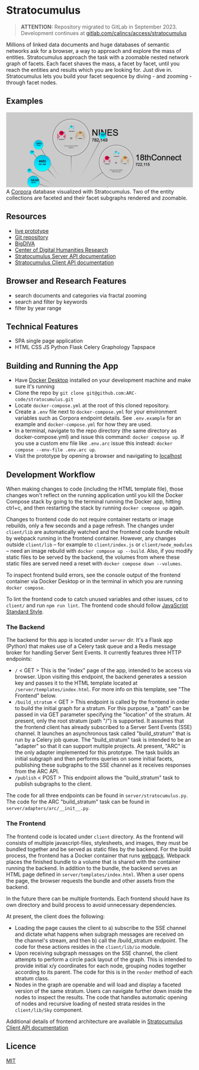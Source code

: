 # Stratocumulus

> **ATTENTION:** Repository migrated to GitLab in September 2023. Development continues at [gitlab.com/calincs/access/stratocumulus](https://gitlab.com/calincs/access/stratocumulus)

Millions of linked data documents and huge databases of semantic networks ask for a browser, a way to approach and explore the mass of entities. Stratocumulus approach the task with a zoomable nested network graph of facets. Each facet shaves the mass, a facet by facet, until you reach the entities and results which you are looking for. Just dive in. Stratocumulus lets you build your facet sequence by diving - and zooming - through facet nodes.

## Examples

[![BigDIVA Prototype](docs/stratocumulus_0.3.0_example.png)](http://prototype.bigdiva.org/)
A [Corpora](https://corpora-docs.dh.tamu.edu/) database visualized with Stratocumulus. Two of the entity collections are faceted and their facet subgraphs rendered and zoomable.

## Resources

- [live prototype](http://prototype.bigdiva.org/)
- [Git repository](https://gitlab.com/calincs/access/stratocumulus)
- [BigDIVA](https://bigdiva.org/)
- [Center of Digital Humanities Research](https://codhr.dh.tamu.edu/)
- [Stratocumulus Server API documentation](#the-backend)
- [Stratocumulus Client API documentation](https://arc-code.github.io/stratocumulus/client/docs/architecture.html)

## Browser and Research Features

- search documents and categories via fractal zooming
- search and filter by keywords
- filter by year range

## Technical Features

- SPA single page application
- HTML CSS JS Python Flask Celery Graphology Tapspace

## Building and Running the App

* Have [Docker Desktop](https://www.docker.com/products/docker-desktop/) installed on your development machine and make sure it's running
* Clone the repo by `git clone git@github.com:ARC-code/stratocumulus.git`
* Locate `docker-compose.yml` at the root of this cloned repository.
* Create a `.env` file next to `docker-compose.yml` for your environment variables such as Corpora endpoint details. See `.env.example` for an example and `docker-compose.yml` for how they are used.
* In a terminal, navigate to the repo directory (the same directory as docker-compose.yml) and issue this command: `docker compose up`. If you use a custom env file like `.env.arc` issue this instead: `docker compose --env-file .env.arc up`.
* Visit the prototype by opening a browser and navigating to [localhost](localhost)

## Development Workflow

When making changes to code (including the HTML template file), those changes won't reflect on the running application until you kill the Docker Compose stack by going to the terminal running the Docker app, hitting ctrl+c, and then restarting the stack by running `docker compose up` again.

Changes to frontend code do not require container restarts or image rebuilds, only a few seconds and a page refresh. The changes under `client/lib` are automatically watched and the frontend code bundle rebuilt by webpack running in the frontend container. However, any changes outside `client/lib` – for example to `client/index.js` or `client/node_modules` – need an image rebuild with `docker compose up --build`. Also, if you modify static files to be served by the backend, the volumes from where these static files are served need a reset with `docker compose down --volumes`.

To inspect frontend build errors, see the console output of the frontend container via Docker Desktop or in the terminal in which you are running `docker compose`.

To lint the frontend code to catch unused variables and other issues, cd to `client/` and run `npm run lint`. The frontend code should follow [JavaScript Standard Style](https://standardjs.com/).

### The Backend

The backend for this app is located under `server` dir. It's a Flask app (Python) that makes use of a Celery task queue and a Redis message broker for handling Server Sent Events. It currently features three HTTP endpoints:

* `/` < GET > This is the "index" page of the app, intended to be access via browser. Upon visiting this endpoint, the backend generates a session key and passes it to the HTML template located at `/server/templates/index.html`. For more info on this template, see "The Frontend" below.
* `/build_stratum` < GET > This endpoint is called by the frontend in order to build the initial graph for a stratum. For this purpose, a "path" can be passed in via GET parameter specifying the "location" of the stratum. At present, only the root stratum (path "/") is supported. It assumes that the frontend client has already subscribed to a Server Sent Events (SSE) channel. It launches an asynchronous task called "build_stratum" that is run by a Celery job queue. The "build_stratum" task is intended to be an "adapter" so that it can support multiple projects. At present, "ARC" is the only adapter implemented for this prototype. The task builds an initial subgraph and then performs queries on some initial facets, publishing these subgraphs to the SSE channel as it receives responses from the ARC API.
* `/publish` < POST > This endpoint allows the "build_stratum" task to publish subgraphs to the client.

The code for all three endpoints can be found in `server/stratocumulus.py`. The code for the ARC "build_stratum" task can be found in `server/adapters/arc/__init__.py`.

### The Frontend

The frontend code is located under `client` directory. As the frontend will consists of multiple javascript-files, stylesheets, and images, they must be bundled together and be served as static files by the backend. For the build process, the frontend has a Docker container that runs [webpack](https://webpack.js.org/). Webpack places the finished bundle to a volume that is shared with the container running the backend. In addition to the bundle, the backend serves an HTML page defined in `server/templates/index.html`. When a user opens the page, the browser requests the bundle and other assets from the backend.

In the future there can be multiple frontends. Each frontend should have its own directory and build process to avoid unnecessary dependencies.

At present, the client does the following:

* Loading the page causes the client to a) subscribe to the SSE channel and dictate what happens when subgraph messages are received on the channel's stream, and then b) call the /build_stratum endpoint. The code for these actions resides in the `client/lib/io` module.
* Upon receiving subgraph messages on the SSE channel, the client attempts to perform a circle pack layout of the graph. This is intended to provide initial x/y coordinates for each node, grouping nodes together according to its parent. The code for this is in the `render` method of each stratum class.
* Nodes in the graph are openable and will load and display a faceted version of the same stratum. Users can navigate further down inside the nodes to inspect the results. The code that handles automatic opening of nodes and recursive loading of nested strata resides in the `client/lib/Sky` component.

Additional details of frontend architecture are available in [Stratocumulus Client API documentation](https://arc-code.github.io/stratocumulus/client/docs/architecture.html)

## Licence

[MIT](LICENSE)

